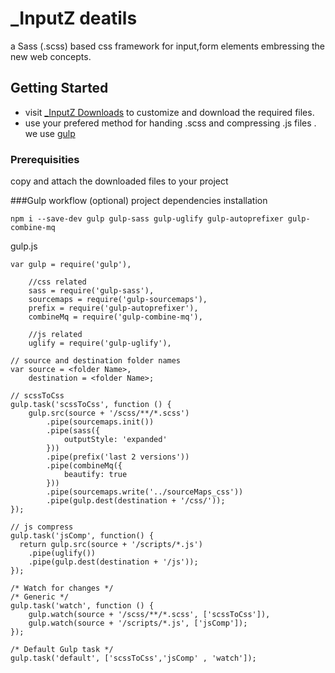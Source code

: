 # _InputZ deatils

a Sass (.scss) based css framework for input,form elements embressing the new web concepts. 

## Getting Started

* visit [_InputZ Downloads](https://inputz.herokuapp.com/download) to customize and download the required files. 
* use your prefered method for handing .scss and compressing .js files . we use [gulp](http://gulpjs.com/)

### Prerequisities

copy and attach the downloaded files to your project

###Gulp workflow (optional)
project dependencies installation
```
npm i --save-dev gulp gulp-sass gulp-uglify gulp-autoprefixer gulp-combine-mq
```

gulp.js
```
var gulp = require('gulp'),
    
    //css related
    sass = require('gulp-sass'),
    sourcemaps = require('gulp-sourcemaps'),
    prefix = require('gulp-autoprefixer'),
    combineMq = require('gulp-combine-mq'),
    
    //js related
    uglify = require('gulp-uglify'),

// source and destination folder names
var source = <folder Name>,
    destination = <folder Name>;

// scssToCss
gulp.task('scssToCss', function () {
    gulp.src(source + '/scss/**/*.scss')
        .pipe(sourcemaps.init())
        .pipe(sass({
            outputStyle: 'expanded'
        }))
        .pipe(prefix('last 2 versions'))
        .pipe(combineMq({
            beautify: true
        }))
        .pipe(sourcemaps.write('../sourceMaps_css'))
        .pipe(gulp.dest(destination + '/css/'));
});

// js compress
gulp.task('jsComp', function() {
  return gulp.src(source + '/scripts/*.js')
    .pipe(uglify())
    .pipe(gulp.dest(destination + '/js'));
});

/* Watch for changes */
/* Generic */
gulp.task('watch', function () {
    gulp.watch(source + '/scss/**/*.scss', ['scssToCss']),
    gulp.watch(source + '/scripts/*.js', ['jsComp']);
});

/* Default Gulp task */
gulp.task('default', ['scssToCss','jsComp' , 'watch']);

```
